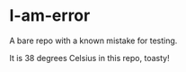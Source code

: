 # I-am-error
A bare repo with a known mistake for testing.

It is 38 degrees Celsius in this repo, toasty!
